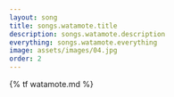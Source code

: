 ```yaml
---
layout: song
title: songs.watamote.title
description: songs.watamote.description
everything: songs.watamote.everything
image: assets/images/04.jpg
order: 2
---
```


{% tf watamote.md %}
